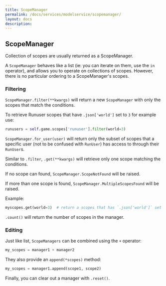 ```yaml
---
title: ScopeManager
permalink: /docs/services/modelservice/scopemanager/
layout: docs
description:
---
```


## ScopeManager

Collection of scopes are usually returned as a ScopeManager.

A `ScopeManager` behaves like a list (ie: you can iterate on them, use the `in` operator),
and allows you to operate on collections of scopes. However, there is no particular ordering to a ScopeManager's scopes.

### Filtering

`ScopeManager.filter(**kwargs)` will return a new `ScopeManager` with only the scopes that match the conditions.

To retrieve Runuser scopes that have `.json['world']` set to `3` for example use:

```python
runusers = self.game.scopes['runuser'].filter(world=3)
```

`ScopeManager.for_user(user)` will return only the subset of scopes that a specific user
(not to be confused with `RunUser`) has access to through their `RunUser`s.

Similar to `.filter`, `.get(**kwargs)` will retrieve only one scope matching the conditions.

If no scope can found, `ScopeManager.ScopeNotFound` will be raised.

If more than one scope is found, `ScopeManager.MultipleScopesFound` will be raised.

Example:

```python
myscopes.get(world=3)  # return a scopes that has `.json['world']` set to `3`.
```

`.count()` will return the number of scopes in the manager.

### Editing

Just like list, `ScopeManagers` can be combined using the `+` operator:

```python
my_scopes = manager1 + manager2
```

They also provide an `append(*scopes)` method:

```python
my_scopes = manager1.append(scope1, scope2)
```

Finally, you can clear out a manager with `.reset()`.
